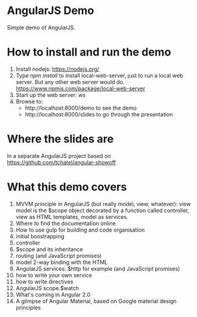 # AngularJS Demo
Simple demo of AngularJS.

# How to install and run the demo

1. Install nodejs: https://nodejs.org/
1. Type *npm install* to install local-web-server, just to run a local web server. But any other web server would do.
https://www.npmjs.com/package/local-web-server
1. Start up the web server:
*ws*
1. Browse to:
    * http://localhost:8000/demo to see the demo
    * http://localhost:8000/slides to go through the presentation

# Where the slides are

In a separate AngularJS project based on https://github.com/tchatel/angular-showoff

# What this demo covers

1. MVVM principle in AngularJS (but really model, view, whatever): view model is the $scope object decorated by a function called controller, view as HTML templates,
model as services.
1. Where to find the documentation online
1. How to use gulp for building and code organisation
1. initial boostrapping
1. controller
1. $scope and its inheritance
1. routing (and JavaScript promises)
1. model 2-way binding with the HTML
1. AngularJS services: $http for example (and JavaScript promises)
1. how to write your own service
1. how to write directives
1. AngularJS scope.$watch
1. What's coming in Angular 2.0
1. A glimpse of Angular Material, based on Google material design principles